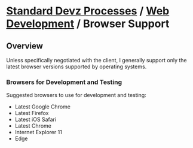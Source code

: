 ---
---

# [Standard Devz Processes](../../README.md) / [Web Development](../README.md) / Browser Support

## Overview

Unless specifically negotiated with the client, I generally support only the latest browser versions supported by operating systems.

### Browsers for Development and Testing

Suggested browsers to use for development and testing:

* Latest Google Chrome
* Latest Firefox
* Latest iOS Safari
* Latest Chrome
* Internet Explorer 11
* Edge
